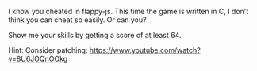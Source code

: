 I know you cheated in flappy-js. This time the game is written in C, I don't think you can cheat so easily. Or can you?

Show me your skills by getting a score of at least 64.

Hint: Consider patching: https://www.youtube.com/watch?v=8U6JOQnOOkg